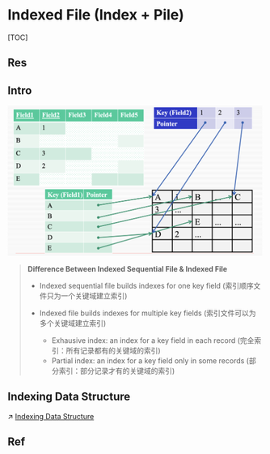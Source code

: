 # Indexed File (Index + Pile)

[TOC]



## Res


## Intro

![](../../../../../../../../../../Assets/Pics/Screenshot%202023-06-01%20at%203.19.18%20PM.png)


> **Difference Between Indexed Sequential File & Indexed File**
> 
> - Indexed sequential file builds indexes for one key field (索引顺序文件只为一个关键域建立索引)
> 
> - Indexed file builds indexes for multiple key fields (索引文件可以为多个关键域建立索引)
> 	- Exhausive index: an index for a key field in each record (完全索引：所有记录都有的关键域的索引)
> 	- Partial index: an index for a key field only in some records (部分索引：部分记录才有的关键域的索引)



## Indexing Data Structure
↗ [Indexing Data Structure](../../../../../../../../🍕%20Computer%20Storage%20&%20Database%20Systems/Database%20Systems/⚜️%20Database%20System%20Design/📌%20DBMS%20Design/Physical%20Database%20Design/Storage%20&%20Indexing/Indexing%20Data%20Structure/Indexing%20Data%20Structure.md)



## Ref

